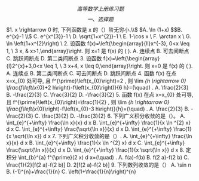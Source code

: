 
$$高等数学上册练习题$$
$$一、选择题$$
$1.   x \rightarrow 0   时, 下列函数是  x  的（）阶无穷小.\\$
$A.  \ln (1+x) $$B.  e^{x}-1 \\$
C.  e^{x^{3}}-1 \\
D.  \sqrt{1+x^{2}}-1 \\
E.  1-\cos x \\
F.  \arctan x \\
G.  \ln \left(1+x^{2}\right) \\
2. 设函数  f(x)=\left\{\begin{array}{ll}x^{-3}, 0<x \leq 1, \\ 3 x, & x>1,\end{array}\right.  则  x=1  是  f(x)  的 ( ).
A. 连续点
B. 可去间断点
C. 跳跃间断点
D. 第二类间断点
3. 设函数  f(x)=\left\{\begin{array}{l}2^{x}+3,0<x \leq 1, \\ 3 x+4, x \leq 0,\end{array}\right.  则  x=0  是  f(x)  的 ( ).
A. 连续点
B. 第二类间断点
C. 可去间断点
D. 跳跃间断点
4. 函数  f(x)  在点  x=x_{0}  处可导, 且  f^{\prime}\left(x_{0}\right)=2 , 则  \lim _{h \rightarrow 0} \frac{f\left(x_{0}+2 h\right)-f\left(x_{0}\right)}{6 h}=(\quad) .
A.  \frac{2}{3} 
B.  -\frac{2}{3} 
C.  \frac{3}{2} 
D.  -\frac{3}{2} 
5. 函数  f(x)  在点  x=x_{0}  处可导, 且  f^{\prime}\left(x_{0}\right)=\frac{1}{2} , 则  \lim _{h \rightarrow 0} \frac{f\left(x_{0}\right)-f\left(x_{0}-3 h\right)}{h}=(\quad) .
A.  \frac{2}{3} 
B.  -\frac{2}{3} 
C.  \frac{3}{2} 
D.  -\frac{3}{2} 
6. 下列广义积分收敛的是（）。
A.  \int_{e}^{+\infty} \frac{\ln x}{x} d x 
B.  \int_{e}^{+\infty} \frac{1}{x \ln ^{2} x} d x 
C.  \int_{e}^{+\infty} \frac{\sqrt{\ln x}}{x} d x 
D.  \int_{e}^{+\infty} \frac{1}{x \sqrt{\ln x}} d x 
7. 下列广义积分收敛的是（）.
A.  \int_{e}^{+\infty} \frac{\ln x}{x} d x 
B.  \int_{e}^{+\infty} \frac{1}{x \ln ^{2} x} d x 
C.  \int_{e}^{+\infty} \frac{\sqrt{\ln x}}{x} d x 
D.  \int_{e}^{+\infty} \frac{1}{x \sqrt{\ln x}} d x 
8. 定积分  \int_{b}^{a} f^{\prime}(2 x) d x=(\quad) .
A.  f(a)-f(b) 
B.  f(2 a)-f(2 b) 
C.  \frac{1}{2}[f(2 a)-f(2 b)] 
D.  2[f(2 a)-f(2 b)] 
9. 下列数列收敛的是（）
A.  \sin n 
B.  (-1)^{n}+\frac{1}{n} 
C.  \left(1+\frac{1}{n}\right)^{n} 
